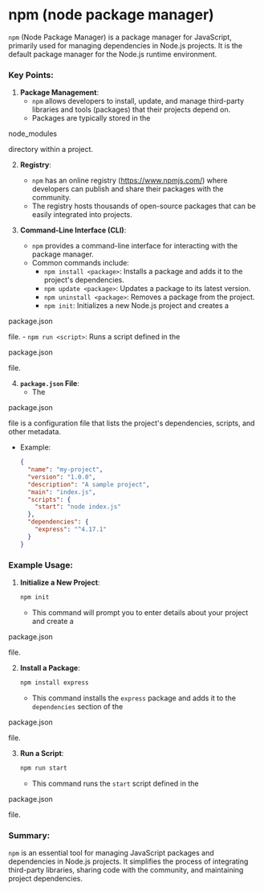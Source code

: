 # npm (node package manager)

`npm` (Node Package Manager) is a package manager for JavaScript, primarily used for managing dependencies in Node.js projects. It is the default package manager for the Node.js runtime environment.

### Key Points:

1. **Package Management**:
   - `npm` allows developers to install, update, and manage third-party libraries and tools (packages) that their projects depend on.
   - Packages are typically stored in the 

node_modules

 directory within a project.

2. **Registry**:
   - `npm` has an online registry (https://www.npmjs.com/) where developers can publish and share their packages with the community.
   - The registry hosts thousands of open-source packages that can be easily integrated into projects.

3. **Command-Line Interface (CLI)**:
   - `npm` provides a command-line interface for interacting with the package manager.
   - Common commands include:
     - `npm install <package>`: Installs a package and adds it to the project's dependencies.
     - `npm update <package>`: Updates a package to its latest version.
     - `npm uninstall <package>`: Removes a package from the project.
     - `npm init`: Initializes a new Node.js project and creates a 

package.json

 file.
     - `npm run <script>`: Runs a script defined in the 

package.json

 file.

4. **`package.json` File**:
   - The 

package.json

 file is a configuration file that lists the project's dependencies, scripts, and other metadata.
   - Example:
     ```json
     {
       "name": "my-project",
       "version": "1.0.0",
       "description": "A sample project",
       "main": "index.js",
       "scripts": {
         "start": "node index.js"
       },
       "dependencies": {
         "express": "^4.17.1"
       }
     }
     ```

### Example Usage:
1. **Initialize a New Project**:
   ```sh
   npm init
   ```
   - This command will prompt you to enter details about your project and create a 

package.json

 file.

2. **Install a Package**:
   ```sh
   npm install express
   ```
   - This command installs the `express` package and adds it to the `dependencies` section of the 

package.json

 file.

3. **Run a Script**:
   ```sh
   npm run start
   ```
   - This command runs the `start` script defined in the 

package.json

 file.

### Summary:
`npm` is an essential tool for managing JavaScript packages and dependencies in Node.js projects. It simplifies the process of integrating third-party libraries, sharing code with the community, and maintaining project dependencies. 
